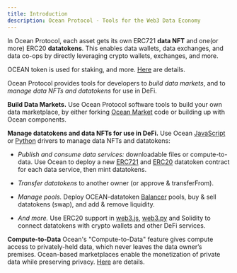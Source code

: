 ```yaml
---
title: Introduction
description: Ocean Protocol - Tools for the Web3 Data Economy
---
```


In Ocean Protocol, each asset gets its own ERC721 **data NFT** and one(or more) ERC20 **datatokens**. This enables data wallets, data exchanges, and data co-ops by directly leveraging crypto wallets, exchanges, and more.

OCEAN token is used for staking, and more. [Here](https://oceanprotocol.com/token) are details.

Ocean Protocol provides tools for developers to _build data markets_, and to _manage data NFTs and datatokens_ for use in DeFi.

**Build Data Markets.** Use Ocean Protocol software tools to build your own data marketplace, by either forking [Ocean Market](https://v4.market.oceanprotocol.com/) code or building up with Ocean components.

**Manage datatokens and data NFTs for use in DeFi.** Use Ocean [JavaScript](https://github.com/oceanprotocol/ocean.js) or [Python](https://github.com/oceanprotocol/ocean.py) drivers to manage data NFTs and datatokens:

- _Publish and consume data services:_ downloadable files or compute-to-data. Use Ocean to deploy a new [ERC721](https://github.com/ethereum/EIPs/blob/master/EIPS/eip-721.md) and [ERC20](https://github.com/ethereum/EIPs/blob/7f4f0377730f5fc266824084188cc17cf246932e/EIPS/eip-20.md) datatoken contract for each data service, then mint datatokens.

- _Transfer datatokens_ to another owner (or approve & transferFrom).

- _Manage pools._ Deploy OCEAN-datatoken [Balancer](https://www.balancer.fi/) pools, buy & sell datatokens (swap), and add & remove liquidity.

- _And more._ Use ERC20 support in [web3.js](https://web3js.readthedocs.io/), [web3.py](https://web3py.readthedocs.io/en/stable/examples.html#working-with-an-erc20-token-contract) and Solidity to connect datatokens with crypto wallets and other DeFi services.

**Compute-to-Data**
Ocean's "Compute-to-Data" feature gives compute access to privately-held data, which never leaves the data owner’s premises. Ocean-based marketplaces enable the monetization of private data while preserving privacy. [Here](/tutorials/compute-to-data-architecture/) are details.
